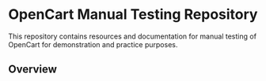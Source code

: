 # OpenCart Manual Testing Repository

This repository contains resources and documentation for manual testing of OpenCart for demonstration and practice purposes.

## Overview

